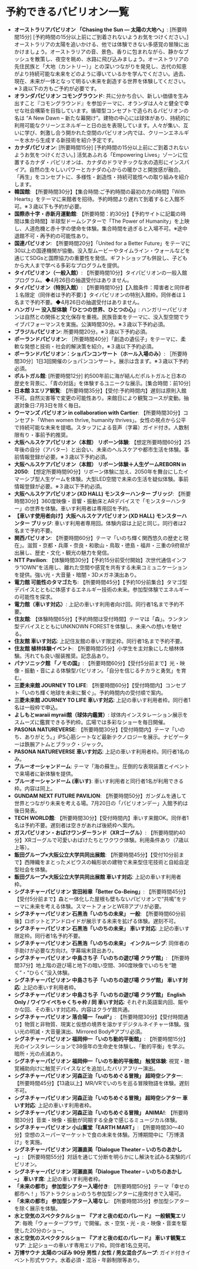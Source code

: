 # 予約できるパビリオン一覧

- **オーストラリアパビリオン 「Chasing the Sun ― 太陽の大地へ」**: [所要時間15分] [予約時間の15分以上前にご到着されないようお気をつけください。] オーストラリアの太陽を追いかける、他では体験できない多感覚の冒険に出かけましょう。オーストラリアの音、景色、香りに包まれながら、静かなブッシュを散策し、夜空を眺め、水路に飛び込みましょう。オーストラリアの先住民族と「大地（カントリー）」との深いつながりを発見し、古代の知恵がより持続可能な未来をどのように導いているかを学んでください。過去、現在、未来が一体となって明るい未来を創造する世界を体験してください。※３歳以下の方もご予約が必要です。
- **オランダパビリオン コモングラウンド**: 共に分かち合い、新しい価値を生み出すこと『コモングラウンド』を参加テーマに、オランダは人々と健全で幸せな社会構築を目指しています。循環型コンセプトで造られるパビリオンの名は “A New Dawn – 新たな幕開け”。建物の中心には球体があり、持続的に利用可能なクリーンエネルギーと日の出を表現しています。人々が集い、互いに学び、刺激し合う開かれた空間のパビリオン内では、クリーンエネルギーを水から生成する新技術を紹介予定です。
- **カナダパビリオン**: [所要時間15分] [予約時間の15分以上前にご到着されないようお気をつけください。] 活気あふれる「Empowering Lives」ゾーンに位置するカナダ・パビリオンは、カナダのドラマチックな氷の造形にインスパイア。自然の生々しいパワーとカナダの心からの暖かさと開放感が融合。「再生」をコンセプトに、多様性・創造性・持続可能性への取り組みを紹介します。
- **韓国館**: 【所要時間30分】【集合時間:ご予約時間の最初の方の時間】「With Hearts」をテーマに来館者を招待。予約時間より遅れて到着すると入館不可。※３歳以下も予約が必要。
- **国際赤十字・赤新月運動館**: 【所要時間：約30分】【予約サイトに記載の時間は集合時間】半球型ドームシアターで「The Power of Humanity」を上映し、人道危機と赤十字の使命を体験。集合時間を過ぎると入場不可。※途中退館不可・再予約の可能性あり。
- **国連パビリオン**: 【所要時間20分】「United for a Better Future」をテーマに30以上の国連機関が協働。没入型ムービーやタイムライン・ウォールなどを通じてSDGsと国際協力の重要性を発信。ギフトショップも併設し、子どもから大人まで学べる多彩なプログラムを提供。
- **タイパビリオン（一般入館）**: 【所要時間10分】タイパビリオンの一般入館プログラム。◆4月26日の抽選受付はありません。
- **タイパビリオン（特別入館）**: 【所要時間10分】【入館条件：障害者と同伴者１名限定（同伴者は予約不要）】タイパビリオンの特別入館枠。同伴者は１名まで予約不要。◆4月26日の抽選受付はありません。
- **ハンガリー 没入型体験「ひとつの世界、ひとつの心」**: ハンガリーパビリオンは自然との関係と文化保存を重視。民族音楽をテーマに、没入型空間でライブパフォーマンスを実施。公演時間30分。※３歳以下予約必須。
- **ブラジルパビリオン**: 所要時間20分。※３歳以下予約必須。
- **ポーランドパビリオン**: ［所要時間40分］「創造の遺伝子」をテーマに、柔軟な発想と技術・社会的解決策を紹介。※３歳以下予約必須。
- **ポーランドパビリオン：ショパンコンサート（ホール入場のみ）**: ［所要時間30分］1日3回開催のショパンコンサート。展示は含まず。※３歳以下予約必須。
- **ポルトガル館**: [所要時間12分] 約500年前に海が結んだポルトガルと日本の歴史を背景に、「青の対話」を体験するユニークな展示。[集合時間：前10分]
- **日本館 3エリア観覧**: 【所要時間35分】【受付:予約時間内】遅刻は原則入館不可。自然災害等で変更の可能性あり。来館日により観覧コースが変動。抽選対象日:7月3日を除く毎日。
- **ウーマンズ パビリオン in collaboration with Cartier**: 【所要時間30分】コンセプト「When women thrive, humanity thrives」。女性の視点から公平で持続可能な未来を提唱。スタッフによる音声（字幕）ガイド付き。人数制限有り・事前予約推奨。
- **大阪ヘルスケアパビリオン（本館） リボーン体験**: 【想定所要時間60分】25年後の自分（アバター）と出会い、未来のヘルスケアや都市生活を体験。事前情報登録が必要。※３歳以下予約必須。
- **大阪ヘルスケアパビリオン（本館） リボーン体験＋人生ゲームREBORN in 2050**: 【想定所要時間90分】リボーン体験に加え、2050年を舞台にしたイマーシブ型人生ゲームを体験。大型LED空間で未来の生活を疑似体験。事前情報登録が必要。※３歳以下予約必須。
- **大阪ヘルスケアパビリオン (XD HALL) モンスターハンター ブリッジ**: 【所要時間30分】360度映像・音響・振動床とARデバイスで「モンスターハンター」の世界を体験。車いす利用者は専用回を予約。
- **【車いす使用者向け】大阪ヘルスケアパビリオン (XD HALL) モンスターハンター ブリッジ**: 車いす利用者専用回。体験内容は上記と同じ。同行者は2名まで予約不要。
- **関西パビリオン**: 【所要時間60分】テーマ「いのち輝く関西悠久の歴史と現在」。滋賀・京都・兵庫・奈良・和歌山・鳥取・徳島・福井・三重の9府県が出展し、歴史・文化・観光の魅力を発信。
- **NTT Pavilion**: 【体験時間30分】【予約15分前受付開始】次世代通信インフラ“IOWN”を活用し、離れた空間や感覚を共有する未来コミュニケーションを提供。強い光・大音量・暗闇・3Dメガネ演出あり。
- **電力館 可能性のタマゴたち**: 【所要時間45分】【予約10分前集合】タマゴ型デバイスとともに体感するエネルギー技術の未来。参加型体験でエネルギーの可能性を探求。
- **電力館（車いす対応）**: 上記の車いす利用者向け回。同行者1名まで予約不要。
- **住友館**: 【体験時間65分】【予約時間は受付時間】テーマは「森」。ランタン型デバイスとともにUNKNOWN FORESTを体験し、未来への想いを馳せる。
- **住友館 車いす対応**: 上記住友館の車いす限定枠。同行者1名まで予約不要。
- **住友館 植林体験イベント**: 【所要時間25分】小学生を主対象にした植林体験。汚れても良い服装推奨。記念品あり。
- **パナソニック館 「ノモの国」**: 【所要時間60分】【受付5分前まで】光・映像・振動・音による体験型パビリオン。「自分を信じるチカラと勇気」を育む。
- **三菱未来館 JOURNEY TO LIFE**: 【所要時間60分】【受付時間内】コンセプト「いのち輝く地球を未来に繋ぐ」。予約時間内の受付順で案内。
- **三菱未来館 JOURNEY TO LIFE 車いす対応**: 上記の車いす利用者枠。同行者1名は一般枠で申込。
- **よしもとwaraii myraii館（球体内鑑賞）**: 球体内インスタレーション展示をスムーズに鑑賞できる予約枠。広場では多彩なショーを毎日開催。
- **PASONA NATUREVERSE**: 【所要時間30分】【受付時間内】テーマ「いのち、ありがとう。」iPS心筋シートなど最新テクノロジーを展示。ナビゲーターは鉄腕アトムとブラック・ジャック。
- **PASONA NATUREVERSE 車いす対応**: 上記の車いす利用者枠。同行者1名のみ。
- **ブルーオーシャンドーム**: テーマ「海の蘇生」。圧倒的な表現装置とイベントで来場者に新体験を提供。
- **ブルーオーシャンドーム (車いす)**: 車いす利用者と同行者1名が利用できる枠。内容は同上。
- **GUNDAM NEXT FUTURE PAVILION**: 【所要時間50分】ガンダムを通して世界とつながり未来を考える場。7月20日の「パビリオンデー」入館予約は後日発表。
- **TECH WORLD館**: 【所要時間30分】【受付時間内】車いす来館OK。同伴者1名は予約不要。遅刻者は空きがあれば後続枠へ案内。
- **ガスパビリオン・おばけワンダーランド（XRゴーグル）**: 【所要時間約40分】XRゴーグルで可愛いおばけたちとワクワク体験。利用条件あり（7歳以上等）。
- **飯田グループ×大阪公立大学共同出展館**: 【所要時間45分】【受付10分前まで】西陣織をまとったメビウスの輪形状の建物で未来型住宅技術と自給自足型社会を体験。
- **飯田グループ×大阪公立大学共同出展館 車いす対応**: 上記の車いす利用者枠。
- **シグネチャーパビリオン 宮田裕章「Better Co-Being」**: 【所要時間45分】【受付5分前まで】森と一体化した屋根も壁もないパビリオンで“共鳴”をテーマに未来を考える体験。スマートフォンとWEBアプリが必要。
- **シグネチャーパビリオン 石黒浩「いのちの未来」 一般**: 【所要時間60分前後】ロボットとアンドロイドが展示する未来を拡げる体験。遅刻不可。
- **シグネチャーパビリオン 石黒浩「いのちの未来」 車いす対応**: 上記の車いす限定枠。同行者1名予約不要。
- **シグネチャーパビリオン 石黒浩「いのちの未来」 インクルーシブ**: 同伴者の手助けが必要な方向け。字幕端末貸出あり。
- **シグネチャーパビリオン 中島さち子「いのちの遊び場 クラゲ館」**: 【所要時間37分】地上階の遊び場と地下の暗い空間、360度映像でいのちを“聴く”・“ひらく”没入体験。
- **シグネチャーパビリオン 中島さち子「いのちの遊び場 クラゲ館」 車いす対応**: 上記の車いす利用者枠。
- **シグネチャーパビリオン 中島さち子「いのちの遊び場 クラゲ館」 English Only / ワイワイぺちゃくちゃ枠 / 同 車いす対応**: それぞれ英語案内回、賑やかな回、その車いす対応枠。内容はクラゲ館共通。
- **シグネチャーパビリオン 落合陽一「null²」**: 【所要時間30分】【受付時間通り】物質と非物質、現実と仮想の境界を溶かすデジタルネイチャー体験。強い光の明滅・大音量演出、Mirrored Body®アプリ必須。
- **シグネチャーパビリオン 福岡伸一「いのち動的平衡館」**: 【所要時間15分】光のインスタレーションで38億年の生命史を体験し、「動的平衡」を学ぶ。暗所・光の点滅あり。
- **シグネチャーパビリオン 福岡伸一「いのち動的平衡館」 触覚体験**: 視覚・聴覚補助向けに触覚デバイスなどを追加したバリアフリー演出。
- **シグネチャーパビリオン 河森正治「いのちめぐる冒険」 超時空シアター**: 【所要時間45分】【13歳以上】MR/VRでいのちを巡る冒険物語を体験。遅刻不可。
- **シグネチャーパビリオン 河森正治「いのちめぐる冒険」 超時空シアター 車いす対応**: 上記の車いす利用者枠。
- **シグネチャーパビリオン 河森正治「いのちめぐる冒険」 ANIMA!**: 【所要時間30分】音楽・映像・振動が同期する全身で感じるミュージカル体験。
- **シグネチャーパビリオン 小山薫堂「EARTH MART」**: 【所要時間30～40分】空想のスーパーマーケットで食の未来を体験。万博期間中に「万博漬け」を実施。
- **シグネチャーパビリオン 河瀨直美「Dialogue Theater – いのちのあかし –」**: 【所要時間55分】対話を通じて分断を明らかにし解決を試みる実験的パビリオン。
- **シグネチャーパビリオン 河瀨直美「Dialogue Theater – いのちのあかし –」 車いす席**: 上記の車いす利用者枠。
- **「未来の都市」 参加型シアター入場付き**: 【所要時間50分】テーマ「幸せの都市へ！」15アトラクションのうち参加型シアターに座席付きで入場可。
- **「未来の都市」 参加型シアター入場なし**: 【所要時間35分】参加型シアターを除く展示を体験。
- **水と空気のスペクタクルショー 『アオと夜の虹のパレード』 一般観覧エリア**: 毎晩「ウォータープラザ」で開催。水・空気・光・炎・映像・音楽を駆使した20分のショー。
- **水と空気のスペクタクルショー 『アオと夜の虹のパレード』 車いす観覧エリア**: 上記ショーの車いす専用エリア枠。同伴者1名立見可。
- **万博サウナ 太陽のつぼみ 90分 男性 / 女性 / 男女混合グループ**: ガイド付きイベント形式サウナ。水着必須・混浴・年齢制限等あり。
